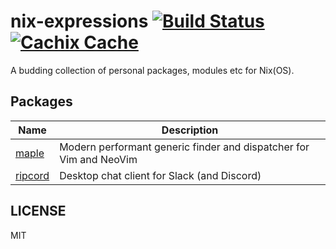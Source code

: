 # nix-expressions [![Build Status](https://github.com/sondr3/nix-expressions/workflows/pipeline/badge.svg)](https://github.com/sondr3/nix-expressions/actions?query=workflow?pipeline) [![Cachix Cache](https://img.shields.io/badge/cachix-sondr3--nix-blue.svg)](https://sondr3-nix.cachix.org/)

A budding collection of personal packages, modules etc for Nix(OS).

## Packages

| Name                                                            | Description                                                        |
|-----------------------------------------------------------------|--------------------------------------------------------------------|
| [maple](https://github.com/liuchengxu/vim-clap)                 | Modern performant generic finder and dispatcher for Vim and NeoVim |
| [ripcord](https://cancel.fm/ripcord/)                           | Desktop chat client for Slack (and Discord)                        |

## LICENSE

MIT
